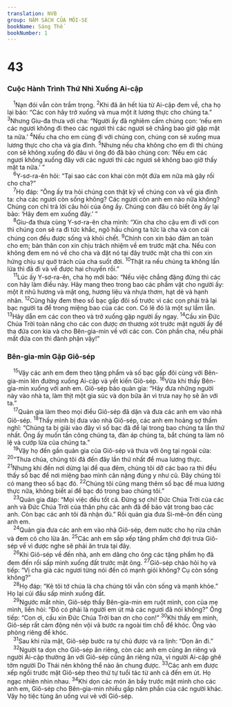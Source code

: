 ```yaml
---
translation: NVB
group: NĂM SÁCH CỦA MÔI-SE
bookName: Sáng Thế 
bookNumber: 1
---
```


<div class="title"><h1>43</h1><h3>Cuộc Hành Trình Thứ Nhì Xuống Ai-cập </h3></div>
<span class="verse sa_43_1"> <sup>1</sup>Nạn đói vẫn còn trầm trọng. </span>
<span class="verse sa_43_2"><sup>2</sup>Khi đã ăn hết lúa từ Ai-cập đem về, cha họ lại bảo: “Các con hãy trở xuống và mua một ít lương thực cho chúng ta.” </span>
<span class="verse sa_43_3"><sup>3</sup>Nhưng Giu-đa thưa với cha: “Người ấy đã nghiêm cấm chúng con: ‘nếu em các ngươi không đi theo các ngươi thì các ngươi sẽ chẳng bao giờ gặp mặt ta nữa.’ </span>
<span class="verse sa_43_4"><sup>4</sup>Nếu cha cho em cùng đi với chúng con, chúng con sẽ xuống mua lương thực cho cha và gia đình. </span>
<span class="verse sa_43_5"><sup>5</sup>Nhưng nếu cha không cho em đi thì chúng con sẽ không xuống đó đâu vì ông đó đã bảo chúng con: ‘Nếu em các ngươi không xuống đây với các ngươi thì các ngươi sẽ không bao giờ thấy mặt ta nữa.’ ” <br/></span>
<span class="verse sa_43_6"> <sup>6</sup>Y-sơ-ra-ên hỏi: “Tại sao các con khai còn một đứa em nữa mà gây rối cho cha?” <br/></span>
<span class="verse sa_43_7"> <sup>7</sup>Họ đáp: “Ông ấy tra hỏi chúng con thật kỹ về chúng con và về gia đình ta: cha các ngươi còn sống không? Các ngươi còn anh em nào nữa không? Chúng con chỉ trả lời câu hỏi của ông ấy. Chúng con đâu có biết ông ấy lại bảo: ‘Hãy đem em xuống đây.’ ” <br/></span>
<span class="verse sa_43_8"> <sup>8</sup>Giu-đa thưa cùng Y-sơ-ra-ên cha mình: “Xin cha cho cậu em đi với con thì chúng con sẽ ra đi tức khắc, ngõ hầu chúng ta tức là cha và con cái chúng con đều được sống và khỏi chết. </span>
<span class="verse sa_43_9"><sup>9</sup>Chính con xin bảo đảm an toàn cho em; bản thân con xin chịu trách nhiệm về em trước mặt cha. Nếu con không đem em nó về cho cha và đặt nó tại đây trước mặt cha thì con xin hứng chịu sự quở trách của cha suốt đời. </span>
<span class="verse sa_43_10"><sup>10</sup>Thật ra nếu chúng ta không lần lửa thì đã đi và về được hai chuyến rồi.” <br/></span>
<span class="verse sa_43_11"> <sup>11</sup>Lúc ấy Y-sơ-ra-ên, cha họ mới bảo: “Nếu việc chẳng đặng đừng thì các con hãy làm điều này. Hãy mang theo trong bao các phẩm vật cho người ấy: một ít nhũ hương và mật ong, hương liệu và nhựa thơm, hạt dẻ và hạnh nhân. </span>
<span class="verse sa_43_12"><sup>12</sup>Cũng hãy đem theo số bạc gấp đôi số trước vì các con phải trả lại bạc người ta để trong miệng bao của các con. Có lẽ đó là một sự lầm lẫn. </span>
<span class="verse sa_43_13"><sup>13</sup>Hãy dẫn em các con theo và trở xuống gặp người ấy ngay. </span>
<span class="verse sa_43_14"><sup>14</sup>Cầu xin Đức Chúa Trời toàn năng cho các con được ơn thương xót trước mặt người ấy để tha đứa con kia và cho Bên-gia-min về với các con. Còn phần cha, nếu phải mất đứa con thì đành phận vậy!” <br/></span>
<div class="title"><h3>Bên-gia-min Gặp Giô-sép </h3></div>
<span class="verse sa_43_15"> <sup>15</sup>Vậy các anh em đem theo tặng phẩm và số bạc gấp đôi cùng với Bên-gia-min lên đường xuống Ai-cập và yết kiến Giô-sép. </span>
<span class="verse sa_43_16"><sup>16</sup>Vừa khi thấy Bên-gia-min xuống với anh em. Giô-sép bảo quản gia: “Hãy đưa những người này vào nhà ta, làm thịt một gia súc và dọn bữa ăn vì trưa nay họ sẽ ăn với ta.” <br/></span>
<span class="verse sa_43_17"> <sup>17</sup>Quản gia làm theo mọi điều Giô-sép đã dặn và đưa các anh em vào nhà Giô-sép. </span>
<span class="verse sa_43_18"><sup>18</sup>Thấy mình bị đưa vào nhà Giô-sép, các anh em hoảng sợ thầm nghĩ: “Chúng ta bị giải vào đây vì số bạc đã để lại trong bao chúng ta lần thứ nhất. Ông ấy muốn tấn công chúng ta, đàn áp chúng ta, bắt chúng ta làm nô lệ và cướp lừa của chúng ta.” <br/></span>
<span class="verse sa_43_19"> <sup>19</sup>Vậy họ đến gần quản gia của Giô-sép và thưa với ông tại ngoài cửa: </span>
<span class="verse sa_43_20"><sup>20</sup>“Thưa chúa, chúng tôi đã đến đây lần thứ nhất để mua lương thực. </span>
<span class="verse sa_43_21"><sup>21</sup>Nhưng khi đến nơi dừng lại để qua đêm, chúng tôi dỡ các bao ra thì đều thấy số bạc để nơi miệng bao mình cân nặng đúng y như cũ. Đây chúng tôi có mang theo số bạc đó. </span>
<span class="verse sa_43_22"><sup>22</sup>Chúng tôi cũng mang thêm số bạc để mua lương thực nữa, không biết ai để bạc đó trong bao chúng tôi.” <br/></span>
<span class="verse sa_43_23"> <sup>23</sup>Quản gia đáp: “Mọi việc đều tốt cả. Đừng sợ chi! Đức Chúa Trời của các anh và Đức Chúa Trời của thân phụ các anh đã để bảo vật trong bao các anh. Còn bạc các anh tôi đã nhận đủ.” Rồi quản gia đưa Si-mê-ôn đến cùng anh em. <br/></span>
<span class="verse sa_43_24"> <sup>24</sup>Quản gia đưa các anh em vào nhà Giô-sép, đem nước cho họ rửa chân và đem cỏ cho lừa ăn. </span>
<span class="verse sa_43_25"><sup>25</sup>Các anh em sắp xếp tặng phẩm chờ đợi trưa Giô-sép về vì được nghe sẽ phải ăn trưa tại đây. <br/></span>
<span class="verse sa_43_26"> <sup>26</sup>Khi Giô-sép về đến nhà, anh em dâng cho ông các tặng phẩm họ đã đem đến rồi sấp mình xuống đất trước mặt ông. </span>
<span class="verse sa_43_27"><sup>27</sup>Giô-sép chào hỏi họ và tiếp: “Vị cha già các ngươi từng nói đến có mạnh giỏi không? Cụ còn sống không?” <br/></span>
<span class="verse sa_43_28"> <sup>28</sup>Họ đáp: “Kẻ tôi tớ chúa là cha chúng tôi vẫn còn sống và mạnh khỏe.” Họ lại cúi đầu sấp mình xuống đất. <br/></span>
<span class="verse sa_43_29"> <sup>29</sup>Ngước mắt nhìn, Giô-sép thấy Bên-gia-min em ruột mình, con của mẹ mình, liền hỏi: “Đó có phải là người em út mà các ngươi đã nói không?” Ông tiếp: “Con ơi, cầu xin Đức Chúa Trời ban ơn cho con!” </span>
<span class="verse sa_43_30"><sup>30</sup>Khi thấy em mình, Giô-sép rất cảm động nên vội vã bước ra ngoài tìm chỗ để khóc. Ông vào phòng riêng để khóc. <br/></span>
<span class="verse sa_43_31"> <sup>31</sup>Sau khi rửa mặt, Giô-sép bước ra tự chủ được và ra lịnh: “Dọn ăn đi.” <br/></span>
<span class="verse sa_43_32"> <sup>32</sup>Người ta dọn cho Giô-sép ăn riêng, còn các anh em cũng ăn riêng và người Ai-cập thường ăn với Giô-sép cũng ăn riêng nữa, vì người Ai-cập ghê tởm người Do Thái nên không thể nào ăn chung được. </span>
<span class="verse sa_43_33"><sup>33</sup>Các anh em được xếp ngồi trước mặt Giô-sép theo thứ tự tuổi tác từ anh cả đến em út. Họ ngạc nhiên nhìn nhau. </span>
<span class="verse sa_43_34"><sup>34</sup>Khi dọn các món ăn bầy trước mặt mình cho các anh em, Giô-sép cho Bên-gia-min nhiều gấp năm phần của các người khác. Vậy họ tiệc tùng ăn uống vui vẻ với Giô-sép. <br/></span>
